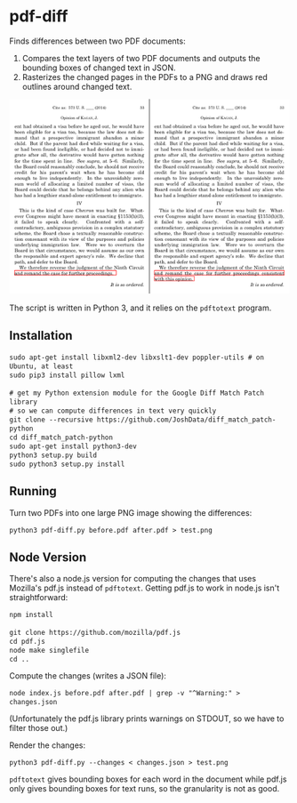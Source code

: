 pdf-diff
========

Finds differences between two PDF documents:

1. Compares the text layers of two PDF documents and outputs the bounding boxes of changed text in JSON.
2. Rasterizes the changed pages in the PDFs to a PNG and draws red outlines around changed text.

![Example Image Output](example.png)

The script is written in Python 3, and it relies on the `pdftotext` program.

Installation
------------

	sudo apt-get install libxml2-dev libxslt1-dev poppler-utils # on Ubuntu, at least
	sudo pip3 install pillow lxml

	# get my Python extension module for the Google Diff Match Patch library
	# so we can compute differences in text very quickly
	git clone --recursive https://github.com/JoshData/diff_match_patch-python
	cd diff_match_patch-python
	sudo apt-get install python3-dev
	python3 setup.py build
	sudo python3 setup.py install

Running
-------

Turn two PDFs into one large PNG image showing the differences:

	python3 pdf-diff.py before.pdf after.pdf > test.png


Node Version
------------

There's also a node.js version for computing the changes that uses Mozilla's pdf.js instead of `pdftotext`. Getting pdf.js to work in node.js isn't straightforward:

	npm install

	git clone https://github.com/mozilla/pdf.js
	cd pdf.js
	node make singlefile
	cd ..

Compute the changes (writes a JSON file):

	node index.js before.pdf after.pdf | grep -v "^Warning:" > changes.json

(Unfortunately the pdf.js library prints warnings on STDOUT, so we have to filter those out.)

Render the changes:

	python3 pdf-diff.py --changes < changes.json > test.png

`pdftotext` gives bounding boxes for each word in the document while pdf.js only gives bounding boxes for text runs, so the granularity is not as good.
